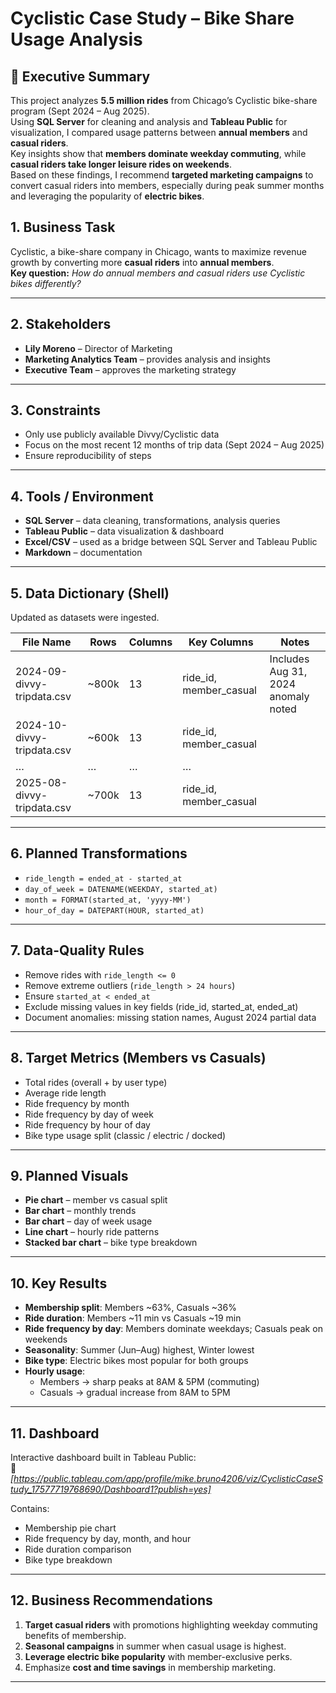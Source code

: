 # Cyclistic Case Study – Bike Share Usage Analysis

## 🚀 Executive Summary
This project analyzes **5.5 million rides** from Chicago’s Cyclistic bike-share program (Sept 2024 – Aug 2025).  
Using **SQL Server** for cleaning and analysis and **Tableau Public** for visualization, I compared usage patterns between **annual members** and **casual riders**.  
Key insights show that **members dominate weekday commuting**, while **casual riders take longer leisure rides on weekends**.  
Based on these findings, I recommend **targeted marketing campaigns** to convert casual riders into members, especially during peak summer months and leveraging the popularity of **electric bikes**.


## 1. Business Task
Cyclistic, a bike-share company in Chicago, wants to maximize revenue growth by converting more **casual riders** into **annual members**.  
**Key question:** *How do annual members and casual riders use Cyclistic bikes differently?*  

---

## 2. Stakeholders
- **Lily Moreno** – Director of Marketing  
- **Marketing Analytics Team** – provides analysis and insights  
- **Executive Team** – approves the marketing strategy  

---

## 3. Constraints
- Only use publicly available Divvy/Cyclistic data  
- Focus on the most recent 12 months of trip data (Sept 2024 – Aug 2025)  
- Ensure reproducibility of steps  

---

## 4. Tools / Environment
- **SQL Server** – data cleaning, transformations, analysis queries  
- **Tableau Public** – data visualization & dashboard  
- **Excel/CSV** – used as a bridge between SQL Server and Tableau Public  
- **Markdown** – documentation  

---

## 5. Data Dictionary (Shell)
Updated as datasets were ingested.  

| File Name                  | Rows   | Columns | Key Columns            | Notes                                |
|-----------------------------|--------|---------|------------------------|--------------------------------------|
| 2024-09-divvy-tripdata.csv  | ~800k  | 13      | ride_id, member_casual | Includes Aug 31, 2024 anomaly noted  |
| 2024-10-divvy-tripdata.csv  | ~600k  | 13      | ride_id, member_casual |                                      |
| …                           | …      | …       | …                      |                                      |
| 2025-08-divvy-tripdata.csv  | ~700k  | 13      | ride_id, member_casual |                                      |

---

## 6. Planned Transformations
- `ride_length = ended_at - started_at`  
- `day_of_week = DATENAME(WEEKDAY, started_at)`  
- `month = FORMAT(started_at, 'yyyy-MM')`  
- `hour_of_day = DATEPART(HOUR, started_at)`  

---

## 7. Data-Quality Rules
- Remove rides with `ride_length <= 0`  
- Remove extreme outliers (`ride_length > 24 hours`)  
- Ensure `started_at < ended_at`  
- Exclude missing values in key fields (ride_id, started_at, ended_at)  
- Document anomalies: missing station names, August 2024 partial data  

---

## 8. Target Metrics (Members vs Casuals)
- Total rides (overall + by user type)  
- Average ride length   
- Ride frequency by month  
- Ride frequency by day of week  
- Ride frequency by hour of day  
- Bike type usage split (classic / electric / docked)  

---

## 9. Planned Visuals
- **Pie chart** – member vs casual split  
- **Bar chart** – monthly trends  
- **Bar chart** – day of week usage  
- **Line chart** – hourly ride patterns  
- **Stacked bar chart** – bike type breakdown  

---

## 10. Key Results
- **Membership split**: Members ~63%, Casuals ~36%  
- **Ride duration**: Members ~11 min vs Casuals ~19 min  
- **Ride frequency by day**: Members dominate weekdays; Casuals peak on weekends  
- **Seasonality**: Summer (Jun–Aug) highest, Winter lowest  
- **Bike type**: Electric bikes most popular for both groups  
- **Hourly usage**:  
  - Members → sharp peaks at 8AM & 5PM (commuting)  
  - Casuals → gradual increase from 8AM to 5PM  

---

## 11. Dashboard
Interactive dashboard built in Tableau Public:  
🔗 *[https://public.tableau.com/app/profile/mike.bruno4206/viz/CyclisticCaseStudy_17577719768690/Dashboard1?publish=yes]*  

Contains:  
- Membership pie chart  
- Ride frequency by day, month, and hour  
- Ride duration comparison  
- Bike type breakdown  

---

## 12. Business Recommendations
1. **Target casual riders** with promotions highlighting weekday commuting benefits of membership.  
2. **Seasonal campaigns** in summer when casual usage is highest.  
3. **Leverage electric bike popularity** with member-exclusive perks.  
4. Emphasize **cost and time savings** in membership marketing.  

---


